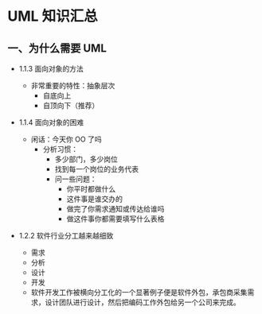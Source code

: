 # UML 知识汇总

## 一、为什么需要 UML

- 1.1.3 面向对象的方法

  - 非常重要的特性：抽象层次
    - 自底向上
    - 自顶向下（推荐）

- 1.1.4 面向对象的困难

  - 闲话：今天你 OO 了吗
    - 分析习惯：
      - 多少部门，多少岗位
      - 找到每一个岗位的业务代表
      - 问一些问题：
        - 你平时都做什么
        - 这件事是谁交办的
        - 做完了你需求通知或传达给谁吗
        - 做这件事你都需要填写什么表格

- 1.2.2 软件行业分工越来越细致
  - 需求
  - 分析
  - 设计
  - 开发
  - 软件开发工作被横向分工化的一个显著例子便是软件外包，承包商采集需求，设计团队进行设计，然后把编码工作外包给另一个公司来完成。
